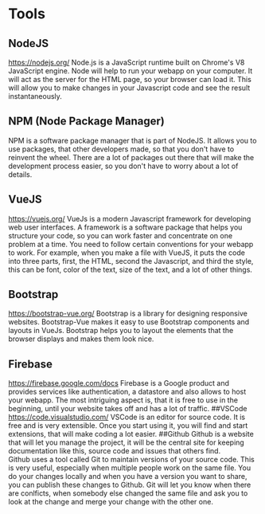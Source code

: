 # Tools
## NodeJS
https://nodejs.org/
Node.js is a JavaScript runtime built on Chrome's V8 JavaScript engine. 
Node will help to run your webapp on your computer. It will act as the server for the HTML page, so your browser can load it. This will allow you to make changes in your Javascript code and see the result instantaneously.
## NPM (Node Package Manager)
NPM is a software package manager that is part of NodeJS. It allows you to use packages, that other developers made, so that you don't have to reinvent the wheel. There are a lot of packages out there that will make the development process easier, so you don't have to worry about a lot of details.
## VueJS
https://vuejs.org/
VueJs is a modern Javascript framework for developing web user interfaces.
A framework is a software package that helps you structure your code, so you can work faster and concentrate on one problem at a time. You need to follow certain conventions for your webapp to work. 
For example, when you make a file with VueJS, it puts the code into three parts, first, the HTML, second the Javascript, and third the style, this can be font, color of the text, size of the text, and a lot of other things.
## Bootstrap
https://bootstrap-vue.org/
Bootstrap is a library for designing responsive websites. Bootstrap-Vue makes it easy to use Bootstrap components and layouts in VueJs.
Bootstrap helps you to layout the elements that the browser displays and makes them look nice.
## Firebase
https://firebase.google.com/docs
Firebase is a Google product and provides services like authentication, a datastore and also allows to host your webapp.
The most intriguing aspect is, that it is free to use in the beginning, until your website takes off and has a lot of traffic.
##VSCode
https://code.visualstudio.com/
VSCode is an editor for source code. It is free and is very extensible. Once you start using it, you will find and start extensions, that will make coding a lot easier.
##Github
Github is a website that will let you manage the project, it will be the central site for keeping documentation like this, source code and issues that others find. \
Github uses a tool called Git to maintain versions of your source code. This is very useful, especially when multiple people work on the same file. You do your changes locally and when you have a version you want to share, you can publish these changes to Github. Git will let you know when there are conlficts, when somebody else changed the same file and ask you to look at the change and merge your change with the other one.